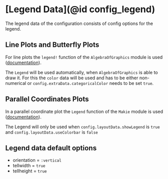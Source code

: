 # [Legend Data](@id config_legend)

The legend data of the configuration consists of config options for the legend. 

## Line Plots and Butterfly Plots
For line plots the `legend!` function of the `AlgebraOfGraphics` module is used ([documentation](http://juliaplots.org/AlgebraOfGraphics.jl/stable/API/functions/#AlgebraOfGraphics.legend!)).

The `Legend` will be used automatically, when `AlgebraOfGraphics` is able to draw it. 
For this the `color` data will be used and has to be either non-numerical or `config.extraData.categoricalColor` needs to be set `true`.

## Parallel Coordinates Plots
In a parallel coordinate plot the `Legend` function of the `Makie` module is used ([documentation](https://makie.juliaplots.org/v0.17.13/examples/blocks/legend/index.html)).

The Legend will only be used when `config.layoutData.showLegend` is `true` and `config.layoutData.useColorbar` is `false`

## Legend data default options

- orientation = `:vertical`
- tellwidth = `true`
- tellheight = `true`
